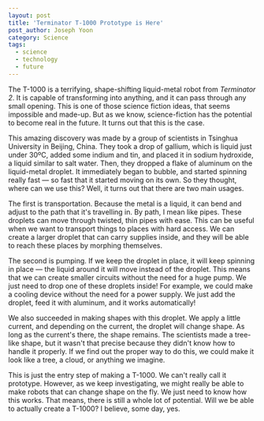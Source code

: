 ```yaml
---
layout: post
title: 'Terminator T-1000 Prototype is Here'
post_author: Joseph Yoon
category: Science
tags:
  - science
  - technology
  - future
---
```


The T-1000 is a terrifying, shape-shifting liquid-metal robot from *Terminator 2*. It is capable of transforming into anything, and it can pass through any small opening. This is one of those science fiction ideas, that seems impossible and made-up. But as we know, science-fiction has the potential to become real in the future. It turns out that this is the case.

This amazing discovery was made by a group of scientists in Tsinghua University in Beijing, China. They took a drop of gallium, which is liquid just under 30ºC, added some indium and tin, and placed it in sodium hydroxide, a liquid similar to salt water. Then, they dropped a flake of aluminum on the liquid-metal droplet. It immediately began to bubble, and started spinning really fast — so fast that it started moving on its own. So they thought, where can we use this? Well, it turns out that there are two main usages.

The first is transportation. Because the metal is a liquid, it can bend and adjust to the path that it's travelling in. By path, I mean like pipes. These droplets can move through twisted, thin pipes with ease. This can be useful when we want to transport things to places with hard access. We can create a larger droplet that can carry supplies inside, and they will be able to reach these places by morphing themselves.

The second is pumping. If we keep the droplet in place, it will keep spinning in place — the liquid around it will move instead of the droplet. This means that we can create smaller circuits without the need for a huge pump. We just need to drop one of these droplets inside! For example, we could make a cooling device without the need for a power supply. We just add the droplet, feed it with aluminum, and it works automatically!

We also succeeded in making shapes with this droplet. We apply a little current, and depending on the current, the droplet will change shape. As long as the current's there, the shape remains. The scientists made a tree-like shape, but it wasn't that precise because they didn't know how to handle it properly. If we find out the proper way to do this, we could make it look like a tree, a cloud, or anything we imagine.

This is just the entry step of making a T-1000. We can't really call it prototype. However, as we keep investigating, we might really be able to make robots that can change shape on the fly. We just need to know how this works. That means, there is still a whole lot of potential. Will we be able to actually create a T-1000? I believe, some day, yes.
